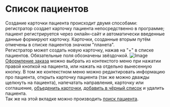 # Список пациентов

Создание карточки пациента происходит двумя способами: регистратор создает карточку пациента непосредственно в программе; пациент регистрируется через онлайн-сайт и автоматически введенные данные формируют карточку. Карточки, созданные вторым путём отмечены в списке пациентов значком "планета".  
Регистратор может создать новую карточку, нажав на "+" в списке пациентов. Обязательные поля обозначены звёздочкой.
![Image](Image/oformleniepacienta.gif)
<a href="./Order">Оформление заказа</a> можно выбрать из контекстого меню при нажатии правой кнопкой на пациента, или нажать на отдельно вынесенную кнопку.
В том же контекстном меню можно редактировать информацию про пациента, открыть карточку пациента (так же можно дважды щелкнуть на пациента), напечатать направления, карточку или соглашение, <a href="./PatientIntegration">объеденить карточки</a>,  <a href="./BlackList">добавить в чёрный список</a> и удалить пациента.   
Так же на этой вкладке можно производить <a href="./PatientSearch">поиск пациента</a>.